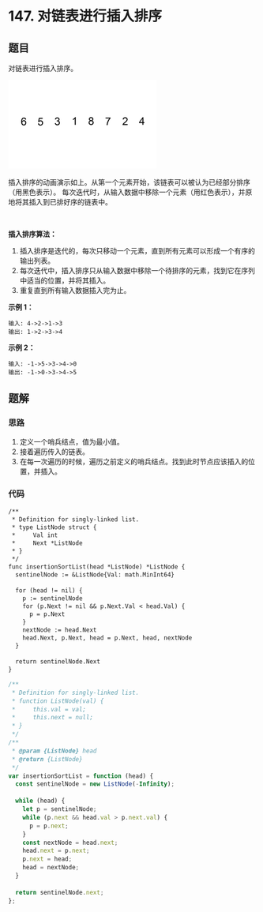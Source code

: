 # 147. 对链表进行插入排序

## 题目

对链表进行插入排序。

![Insertion-sort-example-300px](./img/Insertion-sort-example-300px.gif)

插入排序的动画演示如上。从第一个元素开始，该链表可以被认为已经部分排序（用黑色表示）。
每次迭代时，从输入数据中移除一个元素（用红色表示），并原地将其插入到已排好序的链表中。

 

**插入排序算法：**

1. 插入排序是迭代的，每次只移动一个元素，直到所有元素可以形成一个有序的输出列表。
2. 每次迭代中，插入排序只从输入数据中移除一个待排序的元素，找到它在序列中适当的位置，并将其插入。
3. 重复直到所有输入数据插入完为止。
 

**示例 1：**
```
输入: 4->2->1->3
输出: 1->2->3->4
```
**示例 2：**
```
输入: -1->5->3->4->0
输出: -1->0->3->4->5
```

## 题解

### 思路

1. 定义一个哨兵结点，值为最小值。
2. 接着遍历传入的链表。
3. 在每一次遍历的时候，遍历之前定义的哨兵结点。找到此时节点应该插入的位置，并插入。

### 代码

```golang []
/**
 * Definition for singly-linked list.
 * type ListNode struct {
 *     Val int
 *     Next *ListNode
 * }
 */
func insertionSortList(head *ListNode) *ListNode {
  sentinelNode := &ListNode{Val: math.MinInt64}

  for (head != nil) {
    p := sentinelNode
    for (p.Next != nil && p.Next.Val < head.Val) {
      p = p.Next
    }
    nextNode := head.Next
    head.Next, p.Next, head = p.Next, head, nextNode
  }

  return sentinelNode.Next
}
```
```javascript []
/**
 * Definition for singly-linked list.
 * function ListNode(val) {
 *     this.val = val;
 *     this.next = null;
 * }
 */
/**
 * @param {ListNode} head
 * @return {ListNode}
 */
var insertionSortList = function (head) {
  const sentinelNode = new ListNode(-Infinity);

  while (head) {
    let p = sentinelNode;
    while (p.next && head.val > p.next.val) {
      p = p.next;
    }
    const nextNode = head.next;
    head.next = p.next;
    p.next = head;
    head = nextNode;
  }

  return sentinelNode.next;
};
```